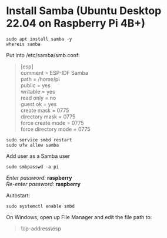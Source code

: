 # Install Samba (Ubuntu Desktop 22.04 on Raspberry Pi 4B+)
~~~
sudo apt install samba -y
whereis samba
~~~
Put into /etc/samba/smb.conf:  
> [esp]  
>    comment = ESP-IDF Samba  
>    path = /home/pi  
>    public = yes  
>    writable = yes  
>    read only = no  
>    guest ok = yes  
>    create mask = 0775  
>    directory mask = 0775  
>    force create mode = 0775  
>    force directory mode = 0775  
  
~~~
sudo service smbd restart
sudo ufw allow samba
~~~
Add user as a Samba user
~~~
sudo smbpasswd -a pi
~~~
*Enter password:* **raspberry**  
*Re-enter password:* **raspberry**  
  
Autostart:  
~~~
sudo systemctl enable smbd
~~~

On Windows, open up File Manager and edit the file path to:  
> \\\ip-address\esp
